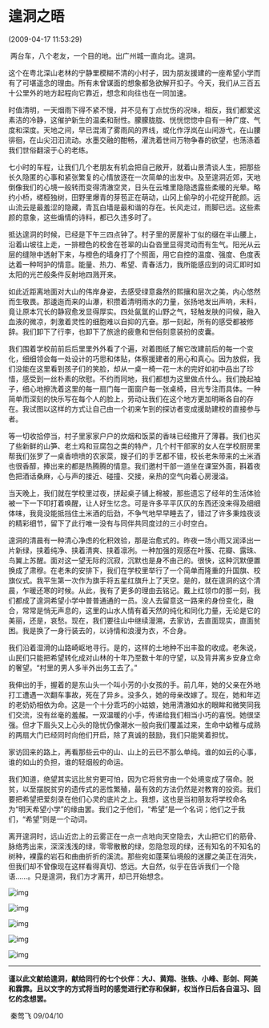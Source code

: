 # 遑洞之晤

(2009-04-17 11:53:29)

​    两台车，八个老友，一个目的地。出广州城一直向北。遑洞。

​    这个在粤北深山老林的宁静里模糊不清的小村子，因为朋友援建的一座希望小学而有了可堪遥念的理由。所有未曾谋面的想象都急欲解开扣子。今天，我们从三百五十公里外的地方起程向它靠近，想念和向往也在一同加速。

​    时值清明，一天烟雨下得不紧不慢，并不见有丁点忧伤的况味，相反，我们都爱这素洁的冷静，这催护新生的温柔和耐性。朦朦胧胧、恍恍惚惚中自有一种广度、气度和深度。天地之间，早已混淆了雾雨风的界线，或化作浮岚在山间游弋，在山腰徘徊，在山尖汩汩流动。水墨交融的酣畅，濯洗着世间万物争春的欲望，也荡涤着我们世俗翻滚于心的老练。

​    七小时的车程，让我们几个老朋友有机会把自己敞开，就着山景清谈人生，把那些长久隐匿的心事和紧张繁复的心情放逐在一次简单的出发中。及至遑洞近郊，天地倒像我们的心境一般转而变得清澈空灵，日头在云堆里隐隐透露些柔暖的光晕。略约小桥，槎桠独树，田野里爆青的芽苞正在萌动，山冈上偷孕的小花绽开酡颜。远山流云是最羞涩的隐藏，青瓦白墙是最和谐的存在。长风走过，雨脚已远。这些素颜的意象，这些煽情的诗料，都已久违多时了。

​    抵达遑洞的时候，已经是下午三四点钟了。村子里的房屋补丁似的缀在半山腰上，沿着山坡往上走，一排橙色的校舍在苍翠的山旮沓里显得灵动而有生气。阳光从云层的缝隙中透射下来，与橙色的墙身打了个照面，用它自控的温度、强度、色度表达着一种呵护的情意。能量、热力、希望、青春活力，我所能感应到的词汇即时如太阳的光芒般条件反射地四溅开来。

​    如此近距离地面对大山的伟岸身姿，去感受绿意盎然的熙攘和层次之美，内心悠然而生敬畏。那逶迤而来的山瀑，积攒着清明雨水的力量，张扬地发出声响，未料，竟让原本冗长的静寂愈发显得厚实。四处氤氲的山野之气，轻触发肤的问候，融入血液的微凉，刺激着灵性的细胞难以自抑的亢奋。那一刻起，所有的感受都被修辞。我们卸下了行李，也卸下了旅途的疲惫和世俗刻意装扮的皮囊。

​    我们围着学校前前后后里里外外看了个遍，对着图纸了解它改建前后的每一个变化，细细领会每一处设计的巧思和体贴，体察援建者的用心和真心。因为放假，我们没能在这里看到孩子们的笑脸，却从一桌一椅一花一木的完好如初中品出了珍惜，感受到一丝朴素的欣慰。不约而同地，我们都想为这里做点什么。我们挽起袖子，细心地擦洗着这里的每一扇门每一面窗户每一张桌椅，目光专注而具体。一种简单而深刻的快乐写在每个人的脸上，劳动让我们在这个地方更加明晰各自的存在。我试图以这样的方式让自己由一个初来乍到的探访者变成援助建校的直接参与者。

​    等一切收拾停当，村子里家家户户的炊烟和饭菜的香味已经撒开了薄暮。我们也买了些新鲜的山笋、老土鸡和豆腐包之类的特产，几个村干部家的女人在学校厨房里帮我们张罗了一桌香喷喷的农家菜，嫂子们的手艺都不错，校长老朱带来的土米酒也很香醇，捧出来的都是热腾腾的情意。我们邀村干部一道坐在课室外面，斟着夜色把酒话桑麻，心与声的接近、碰撞、交接，亲热的空气向着心房漫溢。

​    当天晚上，我们就在学校里过夜，拼起桌子铺上棉被，那些遗忘了经年的生活体验被一下一下叩打着唤醒，让人好生忆念。可是许多平平仄仄的东西还没来得及细细体味，我竟没能抵挡住土米酒的后劲，不争气地早早睡去了，错过了许多秉烛夜谈的精彩细节，留下了此行唯一没有与同伴共同度过的三小时空白。

 

​    遑洞的清晨有一种清心净虑的化积效验，那是治愈式的。昨夜一场小雨又润泽出一片新绿，挟着纯净、挟着清爽、挟着凛冽。一种加强的观感在叶簇、花瓣、露珠、鸟翼上苏醒。面对这一望无际的沉寂，沉默也是身不由己的。很快，这种沉默便置换成了肃穆。在老朱的安排下，我们在学校里举行了一个简单而隆重的升国旗、校旗仪式。我平生第一次作为旗手将五星红旗升上了天空。是的，就在遑洞的这个清晨，乍暖还寒的时候。从此，我有了更多的理由去铭记。戴上红领巾的那一刻，我们都成了遑洞希望小学中普普通通的一员。没人去留意这一路来的身份变化，融合，常常是悄无声息的，这里的山水人情有着天然的纯化和同化力量，无论是它的美丽，还是，哀愁。现在，我们要往山中继续漫溯，去家访，去直面现实，直面贫困。我是换了一身行装去的，以诗情和浪漫为衣，不合身。

​    我们沿着湿滑的山路崎岖地寻行。是的，这样的土地种不出丰盈的收成。老朱说，山民们只能把希望转化成对山林的十年乃至数十年的守望，以及背井离乡安身立命的奢望。“村里的男人多半外出务工去了。”

​    我伸出的手，握着的是东山头一个叫小芳的小女孩的手。前几年，她的父亲在外地打工遭遇一次翻车事故，死在了异乡。没多久，她的母亲改嫁了。现在，她和年迈的老奶奶相依为命。这是一个十分乖巧的小姑娘，她用清澈如水的眼眸和微笑同我们交流，没有丝毫的羞赧。一双温暖的小手，传递给我们相当小巧的喜悦。她很坚强。但才下眉头又上心头的隐忧仍像潮水一般向我们覆盖过来，生命中幼稚与成熟的两扇大门已经同时向他们开启，除了真诚的鼓励，我们只能笑着担忧。

​    家访回来的路上，再看那些云中的山、山上的云已不那么单纯。谁的如云的心事，谁的如山的负担，谁的轻烟般的命运。

 

​    我们知道，绝望其实远比贫穷更可怕，因为它将贫穷由一个处境变成了宿命。脱贫，以至摆脱贫穷的遗传式的恶性繁殖，最有效的方法仍然是对教育的投资。我们要把希望把爱刻录在他们心灵的底片之上。我想，这也是当初朋友将学校命名为“明天希望小学”的缘由罢。我们之于他们，“希望”是一个名词；他们之于我们，“希望”则是一个动词。

 

​    离开遑洞时，远山近峦上的云雾正在一点一点地向天空隐去，大山把它们的筋骨、脉络秀出来，深深浅浅的绿，零零散散的绿，忽隐忽现的绿，还有知名的不知名的树种，裸露的岩石和曲曲折折的溪流。那些宛如蓬莱仙境般的迷朦之美正在消失，但我们却不曾像现在这样看得真切、悠远。大自然，似乎在告诉我们一个隐语……。只是遑洞，我们方才离开，却已开始想念。

![img](assets/4921d1a2x71f4594564ba&690.jpg)

![img](assets/4921d1a2x738b9c69114a&690.jpg)

![img](assets/4921d1a2x738b8c9b7ee6&690.jpg)

![img](assets/4921d1a2x738b6fff44de&690.jpg)

![img](assets/4921d1a2x738b4902af36&690.jpg)

---

**谨以此文献给遑洞，献给同行的七个伙伴：大J、黄翔、张轶、小峰、彭剑、阿美和霖霏。且以文字的方式将当时的感觉进行贮存和保鲜，权当作日后各自温习、回忆的念想罢。**

​                                                       秦莺飞    09/04/10